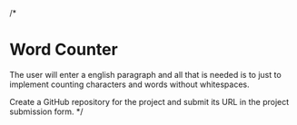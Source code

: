 /*
# Word Counter

The user will enter a english paragraph and all that is needed is to just to implement counting characters and words without whitespaces.

Create a GitHub repository for the project and submit its URL in the project submission form. 
*/
